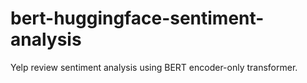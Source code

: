 # bert-huggingface-sentiment-analysis
Yelp review sentiment analysis using BERT encoder-only transformer.
